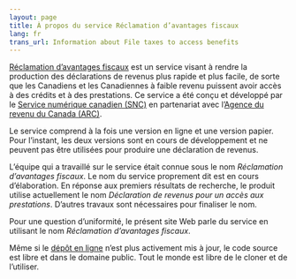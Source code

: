 ```yaml
---
layout: page
title: À propos du service Réclamation d’avantages fiscaux
lang: fr
trans_url: Information about File taxes to access benefits
---
```


[Réclamation d’avantages fiscaux](https://claim-tax-benefits.azurewebsites.net/start?lang=fr) est un service visant à rendre la production des déclarations de revenus plus rapide et plus facile, de sorte que les Canadiens et les Canadiennes à faible revenu puissent avoir accès à des crédits et à des prestations. Ce service a été conçu et développé par le [Service numérique canadien (SNC)](https://numerique.canada.ca/) en partenariat avec l’[Agence du revenu du Canada (ARC)](https://www.canada.ca/fr/agence-revenu.html).

Le service comprend à la fois une version en ligne et une version papier. Pour l’instant, les deux versions sont en cours de développement et ne peuvent pas être utilisées pour produire une déclaration de revenus.

L’équipe qui a travaillé sur le service était connue sous le nom _Réclamation d’avantages fiscaux_. Le nom du service proprement dit est en cours d’élaboration. En réponse aux premiers résultats de recherche, le produit utilise actuellement le nom _Déclaration de revenus pour un accès aux prestations_. D’autres travaux sont nécessaires pour finaliser le nom.

Pour une question d’uniformité, le présent site Web parle du service en utilisant le nom _Réclamation d’avantages fiscaux_.

Même si le [dépôt en ligne](https://github.com/cds-snc/cra-claim-tax-benefits/blob/master/docs/CONTINUING-DEVELOPMENT.md) n’est plus activement mis à jour, le code source est libre et dans le domaine public. Tout le monde est libre de le cloner et de l’utiliser.
